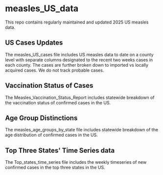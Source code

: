 # measles_US_data

This repo contains regularly maintained and updated 2025 US measles data.

## US Cases Updates
The measles_US_cases file includes US measles data to date on a county level with separate columns designated to the recent two weeks cases in each county. The cases are further broken down to imported vs locally acquired cases. We do not track probable cases.

## Vaccination Status of Cases
The Measles_Vaccination_Status_Report includes statewide breakdown of the vaccination status of confirmed cases in the US. 

## Age Group Distinctions
The measles_age_groups_by_state file includes statewide breakdown of the age distribution of confirmed cases in the US.

## Top Three States' Time Series data
The Top_states_time_series file includes the weekly timeseries of new confirmed cases in the top three states in the US. 
